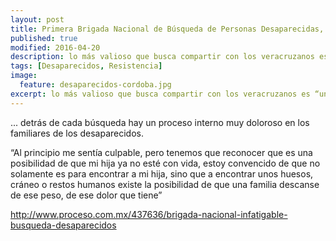 ```yaml
---
layout: post
title: Primera Brigada Nacional de Búsqueda de Personas Desaparecidas, Amatlan Veracruz
published: true
modified: 2016-04-20
description: lo más valioso que busca compartir con los veracruzanos es “una esperanza muy grande para encontrar a sus seres queridos
tags: [Desaparecidos, Resistencia]
image:
  feature: desaparecidos-cordoba.jpg
excerpt: lo más valioso que busca compartir con los veracruzanos es “una esperanza muy grande para encontrar a sus seres queridos
---
```

... detrás de cada búsqueda hay un proceso interno muy doloroso en los familiares de los desaparecidos.

“Al principio me sentía culpable, pero tenemos que reconocer que es una posibilidad de que mi hija ya no esté con vida, 
estoy convencido de que no solamente es para encontrar a mi hija, sino que a encontrar unos huesos, 
cráneo o restos humanos existe la posibilidad de que una familia descanse de ese peso, de ese dolor que tiene”

http://www.proceso.com.mx/437636/brigada-nacional-infatigable-busqueda-desaparecidos
